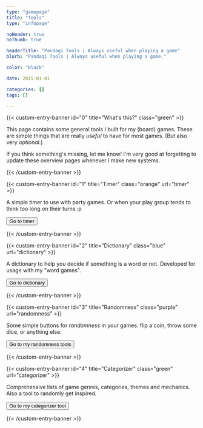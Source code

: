 ```yaml
---
type: "gamepage"
title: "Tools"
type: "infopage"

noHeader: true
noThumb: true

headerTitle: "Pandaqi Tools | Always useful when playing a game"
blurb: "Pandaqi Tools | Always useful when playing a game."

color: "black"

date: 2015-01-01

categories: []
tags: []

---
```


{{< custom-entry-banner id="0" title="What's this?" class="green" >}}

This page contains some general tools I built for my (board) games. These are simple things that are really _useful_ to have for most games. (But also very _optional_.)

If you think something's missing, let me know! I'm very good at forgetting to update these overview pages whenever I make new systems.

{{< /custom-entry-banner >}}

{{< custom-entry-banner id="1" title="Timer" class="orange" url="timer" >}}

A simple timer to use with party games. Or when your play group tends to think too long on their turns :p

<button class="btn">Go to timer</button>

{{< /custom-entry-banner >}}

{{< custom-entry-banner id="2" title="Dictionary" class="blue" url="dictionary" >}}

A dictionary to help you decide if something is a word or not. Developed for usage with my "word games".

<button class="btn">Go to dictionary</button>

{{< /custom-entry-banner >}}

{{< custom-entry-banner id="3" title="Randomness" class="purple" url="randomness" >}}

Some simple buttons for _randomness_ in your games: flip a coin, throw some dice, or anything else.

<button class="btn">Go to my randomness tools</button>

{{< /custom-entry-banner >}}

{{< custom-entry-banner id="4" title="Categorizer" class="green" url="categorizer" >}}

Comprehensive lists of game genres, categories, themes and mechanics. Also a tool to randomly get inspired.

<button class="btn">Go to my categorizer tool</button>

{{< /custom-entry-banner >}}
